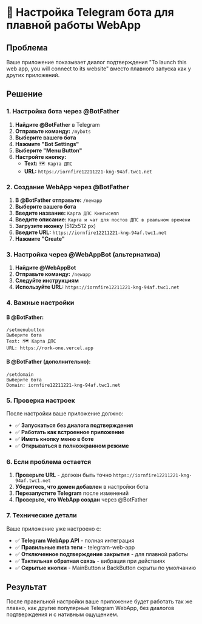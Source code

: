 # 🤖 Настройка Telegram бота для плавной работы WebApp

## Проблема
Ваше приложение показывает диалог подтверждения "To launch this web app, you will connect to its website" вместо плавного запуска как у других приложений.

## Решение

### 1. Настройка бота через @BotFather

1. **Найдите @BotFather** в Telegram
2. **Отправьте команду:** `/mybots`
3. **Выберите вашего бота**
4. **Нажмите "Bot Settings"**
5. **Выберите "Menu Button"**
6. **Настройте кнопку:**
   - **Text:** `🗺 Карта ДПС`
   - **URL:** `https://iornfire12211221-kng-94af.twc1.net`

### 2. Создание WebApp через @BotFather

1. **В @BotFather отправьте:** `/newapp`
2. **Выберите вашего бота**
3. **Введите название:** `Карта ДПС Кингисепп`
4. **Введите описание:** `Карта и чат для постов ДПС в реальном времени`
5. **Загрузите иконку** (512x512 px)
6. **Введите URL:** `https://iornfire12211221-kng-94af.twc1.net`
7. **Нажмите "Create"**

### 3. Настройка через @WebAppBot (альтернатива)

1. **Найдите @WebAppBot**
2. **Отправьте команду:** `/newapp`
3. **Следуйте инструкциям**
4. **Используйте URL:** `https://iornfire12211221-kng-94af.twc1.net`

### 4. Важные настройки

#### В @BotFather:
```
/setmenubutton
Выберите бота
Text: 🗺 Карта ДПС
URL: https://rork-one.vercel.app
```

#### В @BotFather (дополнительно):
```
/setdomain
Выберите бота
Domain: iornfire12211221-kng-94af.twc1.net
```

### 5. Проверка настроек

После настройки ваше приложение должно:
- ✅ **Запускаться без диалога подтверждения**
- ✅ **Работать как встроенное приложение**
- ✅ **Иметь кнопку меню в боте**
- ✅ **Открываться в полноэкранном режиме**

### 6. Если проблема остается

1. **Проверьте URL** - должен быть точно `https://iornfire12211221-kng-94af.twc1.net`
2. **Убедитесь, что домен добавлен** в настройки бота
3. **Перезапустите Telegram** после изменений
4. **Проверьте, что WebApp создан** через @BotFather

### 7. Технические детали

Ваше приложение уже настроено с:
- ✅ **Telegram WebApp API** - полная интеграция
- ✅ **Правильные meta теги** - telegram-web-app
- ✅ **Отключенное подтверждение закрытия** - для плавной работы
- ✅ **Тактильная обратная связь** - вибрация при действиях
- ✅ **Скрытые кнопки** - MainButton и BackButton скрыты по умолчанию

## Результат

После правильной настройки ваше приложение будет работать так же плавно, как другие популярные Telegram WebApp, без диалогов подтверждения и с нативным ощущением.
